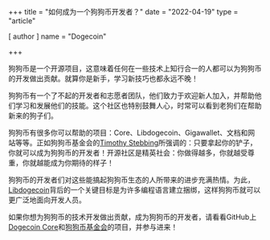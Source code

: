 +++
title = "如何成为一个狗狗币开发者？"
date = "2022-04-19"
type = "article"

[ author ]
  name = "Dogecoin"

+++

狗狗币是一个开源项目，这意味着任何在一些技术上知行合一的人都可以为狗狗币的开发做出贡献。就算你是新手，学习新技巧也都永远不晚！

狗狗币有一个了不起的开发者和志愿者团队，他们致力于欢迎新人加入，并帮助他们学习和发展他们的技能。这个社区也特别鼓舞人心，时常可以看到老狗们在帮助新来的狗子们。

狗狗币有很多你可以帮助的项目：Core、Libdogecoin、Gigawallet、文档和网站等等。正如狗狗币基金会的[Timothy Stebbing](https://twitter.com/tjstebbing/status/1480001128880230401?s=20)所强调的：只要拿起你的铲子，你就可以成为狗狗币的开发者！开源社区是精英社会：你做得越多，你就越受尊重，你就越能成为你期待的样子！

狗狗币的开发者们对这些能搞起狗狗币生态的人所带来的进步充满热情。为此，[Libdogecoin](https://github.com/dogecoinfoundation/libdogecoin)背后的一个关键目标是为许多编程语言建立捆绑，这样狗狗币就可以更广泛地面向开发人员。

如果你想为狗狗币的技术开发做出贡献，成为狗狗币的开发者，请看看GitHub上[Dogecoin Core](https://github.com/dogecoin/dogecoin)和[狗狗币基金会](https://github.com/dogecoinfoundation)的项目，并参与进来！
